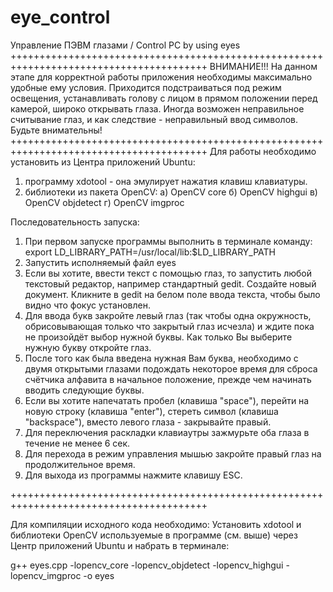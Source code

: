 # eye_control
Управление ПЭВМ глазами / Control PC by using eyes
﻿++++++++++++++++++++++++++++++++++++++++++++++++++++++++++++++++++++++++++++++++++++++++
				ВНИМАНИЕ!!!
На данном этапе для корректной работы приложения необходимы максимально удобные ему
условия. Приходится подстраиваться под режим освещения, устанавливать голову с лицом
в прямом положении перед камерой, широко открывать глаза. Иногда возможен неправильное
считывание глаз, и как следствие - неправильный ввод символов. Будьте внимательны!
++++++++++++++++++++++++++++++++++++++++++++++++++++++++++++++++++++++++++++++++++++++++
Для работы необходимо установить из Центра приложений Ubuntu:
1) программу xdotool - она эмулирует нажатия клавиш клавиатуры.
2) библиотеки из пакета OpenCV: 
	а) OpenCV core
	б) OpenCV highgui
	в) OpenCV objdetect
	г) OpenCV imgproc

Последовательность запуска:
1. При первом запуске программы выполнить в терминале команду:
export LD_LIBRARY_PATH=/usr/local/lib:$LD_LIBRARY_PATH
2. Запустить исполняемый файл eyes
3. Если вы хотите, ввести текст с помощью глаз, то запустить любой текстовый редактор, 
например стандартный gedit. Создайте новый документ. Кликните в gedit на белом поле 
ввода текста, чтобы было видно что фокус установлен.
4. Для ввода букв закройте левый глаз (так чтобы одна окружность, обрисовывающая только
что закрытый глаз исчезла) и ждите пока не произойдёт выбор нужной буквы. Как только
Вы выберите нужную букву откройте глаз.
5. После того как была введена нужная Вам буква, необходимо с двумя открытыми
глазами подождать некоторое время для сброса счётчика алфавита в начальное положение,
прежде чем начинать вводить следующие буквы. 
6. Если вы хотите напечатать пробел (клавиша "space"), перейти на новую строку
(клавиша "enter"), стереть символ (клавиша "backspace"), вместо левого глаза -
закрывайте правый.
7. Для переключения раскладки клавиаутры зажмурьте оба глаза в течение не менее 6 сек.
8. Для перехода в режим управления мышью закройте правый глаз на продолжительное время.
9. Для выхода из программы нажмите клавишу ESC.
 
++++++++++++++++++++++++++++++++++++++++++++++++++++++++++++++++++++++++++++++++++++++++

Для компиляции исходного кода необходимо:
Установить xdotool и библиотеки OpenCV используемые в программе (см. выше) через Центр 
приложений Ubuntu и набрать в терминале:

g++ eyes.cpp -lopencv_core -lopencv_objdetect -lopencv_highgui -lopencv_imgproc -o eyes
